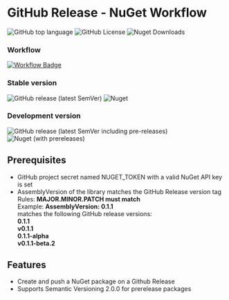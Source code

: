 # GitHub Release - NuGet Workflow

![GitHub top language](https://img.shields.io/github/languages/top/codeaphex/github_release_nuget_workflow?logo=github)
![GitHub License](https://img.shields.io/github/license/codeaphex/github_release_nuget_workflow?logo=github)
![Nuget Downloads](https://img.shields.io/nuget/dt/github_release_nuget_workflow?logo=nuget)

### Workflow

[![Workflow Badge](https://github.com/codeaphex/github_release_nuget_workflow/workflows/Generate%20NuGet%20package/badge.svg)](https://github.com/codeaphex/github_release_nuget_workflow/blob/master/.github/workflows/release_nuget_workflow.yaml)

### Stable version

![GitHub release (latest SemVer)](https://img.shields.io/github/v/release/codeaphex/github_release_nuget_workflow?sort=semver&logo=github)
![Nuget](https://img.shields.io/nuget/v/github_release_nuget_workflow?logo=nuget)

### Development version

![GitHub release (latest SemVer including pre-releases)](https://img.shields.io/github/v/release/codeaphex/github_release_nuget_workflow?include_prereleases&label=dev%20release&sort=semver&logo=github)
![Nuget (with prereleases)](https://img.shields.io/nuget/vpre/github_release_nuget_workflow?label=dev%20nuget&logo=nuget)


## Prerequisites

- GitHub project secret named NUGET_TOKEN with a valid NuGet API key is set
- AssemblyVersion of the library matches the GitHub Release version tag  
  Rules: **MAJOR.MINOR.PATCH must match**  
  Example: **AssemblyVersion: 0.1.1**  
  matches the following GitHub release versions:  
  **0.1.1**  
  **v0.1.1**  
  **0.1.1-alpha**  
  **v0.1.1-beta.2**    

## Features

- Create and push a NuGet package on a Github Release
- Supports Semantic Versioning 2.0.0 for prerelease packages


